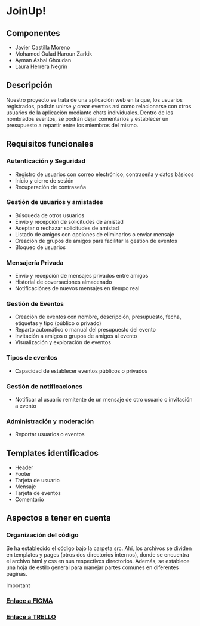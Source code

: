 # JoinUp!
## Componentes
- Javier Castilla Moreno
- Mohamed Oulad Haroun Zarkik
- Ayman Asbai Ghoudan
- Laura Herrera Negrín
## Descripción
Nuestro proyecto se trata de una aplicación web en la que, los usuarios registrados, podrán unirse y crear eventos así como relacionarse con otros usuarios de la aplicación mediante chats individuales. Dentro de los nombrados eventos, se podrán dejar comentarios y establecer un presupuesto a repartir entre los miembros del mismo.
## Requisitos funcionales
### Autenticación y Seguridad
 - Registro de usuarios con correo electrónico, contraseña y datos básicos
 - Inicio y cierre de sesión
 - Recuperación de contraseña
### Gestión de usuarios y amistades
 - Búsqueda de otros usuarios
 - Envío y recepción de solicitudes de amistad
 - Aceptar o rechazar solicitudes de amistad
 - Listado de amigos con opciones de eliminarlos o enviar mensaje
 - Creación de grupos de amigos para facilitar la gestión de eventos
 - Bloqueo de usuarios
### Mensajería Privada
 - Envío y recepción de mensajes privados entre amigos
 - Historial de coversaciones almacenado
 - Notificaciónes de nuevos mensajes en tiempo real
### Gestión de Eventos
 - Creación de eventos con nombre, descripción, presupuesto, fecha, etiquetas y tipo (público o privado)
 - Reparto automático o manual del presupuesto del evento
 - Invitación a amigos o grupos de amigos al evento
 - Visualización y exploración de eventos
### Tipos de eventos
  - Capacidad de establecer eventos públicos o privados
### Gestión de notificaciones
 - Notificar al usuario remitente de un mensaje de otro usuario o invitación a evento
### Administración y moderación
 - Reportar usuarios o eventos
## Templates identificados
 - Header
 - Footer
 - Tarjeta de usuario
 - Mensaje
 - Tarjeta de eventos
 - Comentario
## Aspectos a tener en cuenta
### Organización del código
Se ha establecido el código bajo la carpeta src. Ahí, los archivos se dividen en templates y pages (otros dos directorios internos), donde se encuentra el archivo html y css en sus respectivos directorios. Además, se establece una hoja de estilo general para manejar partes comunes en diferentes páginas.

> [!IMPORTANT]
> ### [Enlace a FIGMA](https://www.figma.com/design/ABeWHXO1qitqzbR2bnhS9T/PWM-JoinUp!?node-id=1-3&t=TyWa8IP3k8JfVk5e-1)
> ### [Enlace a TRELLO](https://trello.com/invite/b/67a24b3933b864d3cf52e972/ATTI14351afe23768f40790cf40b7db50216F78CB56A/joinup)
